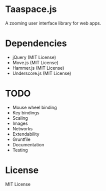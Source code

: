 # Taaspace.js

A zooming user interface library for web apps.

# Dependencies

- jQuery (MIT License)
- Move.js (MIT License)
- Hammer.js (MIT License)
- Underscore.js (MIT License)

# TODO

- Mouse wheel binding
- Key bindings
- Scaling
- Images
- Networks
- Extendability
- Gruntfile
- Documentation
- Testing

# License

MIT License
